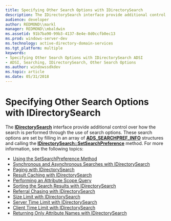 ```yaml
---
title: Specifying Other Search Options with IDirectorySearch
description: The IDirectorySearch interface provide additional control over how the search is performed through the use of search options.
audience: developer
author: REDMOND\\markl
manager: REDMOND\\mbaldwin
ms.assetid: 91b7ba90-99b3-4137-8e4e-8d0ccfb0ec13
ms.prod: windows-server-dev
ms.technology: active-directory-domain-services
ms.tgt_platform: multiple
keywords:
- Specifying Other Search Options with IDirectorySearch ADSI
- ADSI, Searching, IDirectorySearch, Other Search Options
ms.author: windowssdkdev
ms.topic: article
ms.date: 05/31/2018
---
```


# Specifying Other Search Options with IDirectorySearch

The [**IDirectorySearch**](/windows/desktop/api/Iads/nn-iads-idirectorysearch) interface provide additional control over how the search is performed through the use of search options. These search options are set by filling in an array of [**ADS\_SEARCHPREF\_INFO**](/windows/desktop/api/Iads/ns-iads-ads_searchpref_info) structures and calling the [**IDirectorySearch::SetSearchPreference**](/windows/desktop/api/Iads/nf-iads-idirectorysearch-setsearchpreference) method. For more information, see the following topics:

-   [Using the SetSearchPreference Method](using-the-setsearchpreference-method.md)
-   [Synchronous and Asynchronous Searches with IDirectorySearch](synchronous-and-asynchronous-searches-with-idirectorysearch.md)
-   [Paging with IDirectorySearch](paging-with-idirectorysearch.md)
-   [Result Caching with IDirectorySearch](result-caching-with-idirectorysearch.md)
-   [Performing an Attribute Scope Query](performing-an-attribute-scoped-query.md)
-   [Sorting the Search Results with IDirectorySearch](sorting-the-search-results-with-idirectorysearch.md)
-   [Referral Chasing with IDirectorySearch](referral-chasing-with-idirectorysearch.md)
-   [Size Limit with IDirectorySearch](size-limit-with-idirectorysearch.md)
-   [Server Time Limit with IDirectorySearch](server-time-limit-with-idirectorysearch.md)
-   [Client Time Limit with IDirectorySearch](client-time-limit-with-idirectorysearch.md)
-   [Returning Only Attribute Names with IDirectorySearch](returning-only-attribute-names-with-idirectorysearch.md)

 

 




